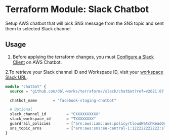 # Terraform Module: Slack Chatbot

Setup AWS chatbot that will pick SNS message from the SNS topic and sent them to selected Slack channel

## Usage
1. Before applying the terraform changes, you must [Configure a Slack Client](https://docs.aws.amazon.com/chatbot/latest/adminguide/slack-setup.html) on AWS Chatbot.

2.To retrieve your Slack channel ID and Workspace ID, visit your [workspace Slack URL](https://slack.com/help/articles/221769328-Locate-your-Slack-URL-or-ID).

```terraform
module "chatbot" {
  source = "github.com/dbl-works/terraform//slack/chatbot?ref=v2021.07.05"

  chatbot_name       = "facebook-staging-chatbot"

  # Optional
  slack_channel_id         = "CXXXXXXXXXX"
  slack_workspace_id       = "TXXXXXXXX"
  guardrail_policies       = ["arn:aws:iam::aws:policy/CloudWatchReadOnlyAccess"]
  sns_topic_arns           = ["arn:aws:sns:eu-central-1:122222222222:slack-sns"]
}
```

